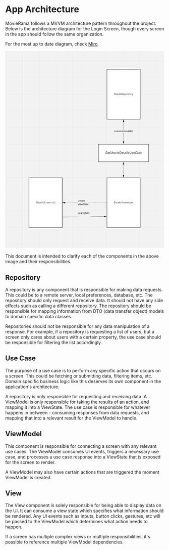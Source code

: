 # App Architecture

MovieRama follows a MVVM architecture pattern throughout the project. Below is the architecture diagram for the Login Screen, though every screen in the app should follow the same organization.  

For the most up to date diagram, check [Miro](https://miro.com/app/board/uXjVPtAQGyM=/).

![Architecture Diagram](assets/MovieRamaFlows.png)

This document is intended to clarify each of the components in the above image and their responsibilities. 

## Repository

A repository is any component that is responsible for making data requests. This could be to a remote server, local preferences, database, etc. The repository should only request and receive data. It should not have any side effects such as calling a different repository. The repository should be responsible for mapping information from DTO (data transfer object) models to domain specific data classes.

Repositories should not be responsible for any data manipulation of a response. For example, if a repository is requesting a list of users, but a screen only cares about users with a certain property, the use case should be responsible for filtering the list accordingly. 

## Use Case

The purpose of a use case is to perform any specific action that occurs on a screen. This could be fetching or submitting data, filtering items, etc. Domain specific business logic like this deserves its own component in the application's architecture.

A repository is only responsible for requesting and receiving data. A ViewModel is only responsible for taking the results of an action, and mapping it into a ViewState. The use case is responsible for whatever happens in between - consuming responses from data requests, and mapping that into a relevant result for the ViewModel to handle.

## ViewModel

This component is responsible for connecting a screen with any relevant use cases. The ViewModel consumes UI events, triggers a necessary use case, and processes a use case response into a ViewState that is exposed for the screen to render.

A ViewModel may also have certain actions that are triggered the moment ViewModel is created.

## View

The View component is solely responsible for being able to display data on the UI. It can consume a view state which specifies what information should be rendered. Any UI events such as inputs, button clicks, gestures, etc will be passed to the ViewModel which determines what action needs to happen. 

If a screen has multiple complex views or multiple responsibilities, it's possible to reference multiple
ViewModel dependencies.

